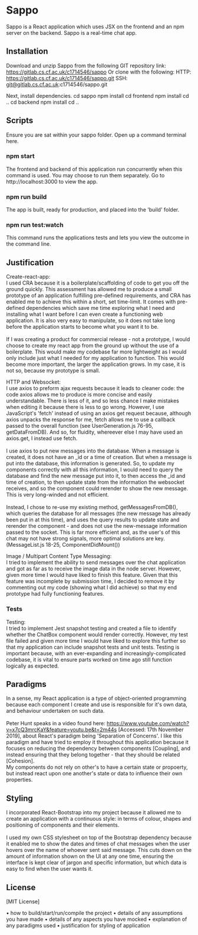 # Sappo

Sappo is a React application which uses JSX on the frontend and an npm server on the backend. Sappo is a real-time chat app.


## Installation

Download and unzip Sappo from the following GIT repository link: https://gitlab.cs.cf.ac.uk/c1714546/sappo
Or clone with the following:
HTTP: https://gitlab.cs.cf.ac.uk/c1714546/sappo.git
SSH: git@gitlab.cs.cf.ac.uk:c1714546/sappo.git

Next, install dependencies. 
cd sappo
npm install
cd frontend
npm install
cd ..
cd backend
npm install
cd ..

## Scripts

Ensure you are sat within your sappo folder. Open up a command terminal here.

### npm start
The frontend and backend of this application run concurrently when this command is used. You may choose to run them separately.
Go to http://localhost:3000 to view the app.

### npm run build
The app is built, ready for production, and placed into the 'build' folder.

### npm run test:watch
This command runs the applications tests and lets you view the outcome in the command line.

## Justification
Create-react-app:<br/>
I used CRA because it is a boilerplate/scaffolding of code to get you off the ground quickly. This assessment has allowed me to produce a small prototype of an application fulfilling pre-defined requirements, 
and CRA has enabled me to achieve this within a short, set time-limit. It comes with pre-defined dependencies which save me time exploring what I need and installing what I want before I can even create a functioning web application.
It is also very easy to manipulate, so it does not take long before the application starts to become what you want it to be. 
<br/>
<br/>
If I was creating a product for commercial release - not a prototype, I would choose to create my react app from the ground up without the use of a boilerplate. This would make my codebase far more lightweight as I would only include just what I needed for my application to function. This would become more important, the larger the application grows. In my case, it is not so, because my prototype is small.


HTTP and Websocket:<br/>
I use axios to preform ajax requests because it leads to cleaner code: the code axios allows me to produce is more concise and easily understandable. There is less of it, and so less chance I make mistakes when editing it because there is less to go wrong.
However, I use JavaScript's 'fetch' instead of using an axios get request because, although axios unpacks the response for me, fetch allows me to use a callback passed to the overall function (see UserGeneration.js 76-95, getDataFromDB). And so, for fluidity, whereever else I may have used an axios.get, I instead use fetch.
<br/>
<br/>
I use axios to put new messages into the database. When a message is created, it does not have an _id or a time of creation. But when a message is put into the database, this information is generated.
So, to update my components correctly with all this information, I would need to query the database and find the new message put into it, to then access the _id and time of creation, to then update state from the information the websocket receives, and so the component could rerender to show the new message.
This is very long-winded and not efficient.
<br/>
<br/>
Instead, I chose to re-use my existing method, getMessagesFromDB(), which queries the database for all messages (the new message has already been put in at this time),
and uses the query results to update state and rerender the component - and does not use the new-message information passed to the socket.
This is far more efficient and, as the user's of this chat may not have strong signals, more optimal solutions are key. (MessageList.js 18-25, ComponentDidMount())

Image / Multipart Content Type Messaging:<br/>
I tried to implement the ability to send messages over the chat application and got as far as to receive the image data in the node server. However, given more time I would have liked to finish this feature.
Given that this feature was incomplete by submission time, I decided to remove it by commenting out my code (showing what I did achieve) so that my end prototype had fully functioning features.

### Tests

Testing:<br/>
I tried to implement Jest snapshot testing and created a file to identify whether the ChatBox component would render correctly. However, my test file failed and given more time I would have liked to explore this further so that my application can include snapshot tests and unit tests.
Testing is important because, with an ever-expanding and increasingly-complicated codebase, it is vital to ensure parts worked on time ago still function logically as expected.

## Paradigms 
In a sense, my React application is a type of object-oriented programming because each component I create and use is responsible for it's own data, and behaviour undertaken on such data.
<br/>
<br/>
Peter Hunt speaks in a video found here: https://www.youtube.com/watch?v=x7cQ3mrcKaY&feature=youtu.be&t=2m44s [Accessed: 17th November 2019], about React's paradigm being 'Separation of Concerns'. I like this paradigm and have tried to employ it throughout this application because it focuses on reducing the dependency between components [Coupling], and instead ensuring that they belong together - that they should be related [Cohesion]. 
<br/>
My components do not rely on other's to have a certain state or propoerty, but instead react upon one another's state or data to influence their own properties.

## Styling
I incorporated React-Bootstrap into my project because it allowed me to create an application with a continuous style: in terms of colour, shapes and positioning of components and their elements.
<br/>
<br/>
I used my own CSS stylesheet on top of the Bootstrap dependency because it enabled me to show the dates and times of chat messages when the user hovers over the name of whoever sent said message.
This cuts down on the amount of information shown on the UI at any one time, ensuring the interface is kept clear of jargon and specific information, but which data is easy to find when the user wants it.

## License
[MIT License]



• how to build/start/run/compile the project
• details of any assumptions you have made
• details of any aspects you have mocked
• explanation of any paradigms used
• justification for styling of application